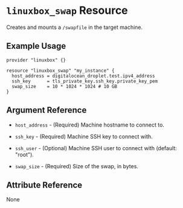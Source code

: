# `linuxbox_swap` Resource

Creates and mounts a `/swapfile` in the target machine.

## Example Usage

```hcl
provider "linuxbox" {}

resource "linuxbox_swap" "my_instance" {
  host_address = digitalocean_droplet.test.ipv4_address
  ssh_key      = tls_private_key.ssh_key.private_key_pem
  swap_size    = 10 * 1024 * 1024 # 10 GB
}
```

## Argument Reference

* `host_address` - (Required) Machine hostname to connect to.
* `ssh_key`      - (Required) Machine SSH key to connect with.
* `ssh_user`     - (Optional) Machine SSH user to connect with (default: "root").

* `swap_size`    - (Required) Size of the swap, in bytes.

## Attribute Reference

None
